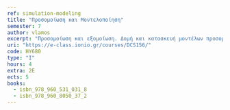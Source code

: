 ```yaml
---
ref: simulation-modeling
title: "Προσομοίωση και Μοντελοποίηση"
semester: 7
author: vlamos
excerpt: "Προσομοίωση και εξομοίωση. Δομή και κατασκευή μοντέλων προσομοίωσης. Παραγωγή τυχαίων αριθμών και τυχαίων μεταβλητών. Μηχανισμοί ροής χρόνου. Στοχαστικά μοντέλα αλληλεπιδραστικής προσομοίωσης. Προσομοίωση γεγονότων, προσομοίωση δραστηριοτήτων. Γλώσσες προσομοίωσης. Ανάπτυξη προγραμμάτων προσομοίωσης, εξειδικευμένες γλώσσες προσομοίωσης. Ανάλυση αποτελεσμάτων, επικύρωση και επαλήθευση των αποτελεσμάτων. Τεχνικές προσδιορισμού μαθηματικών μοντέλων από δεδομένα-μετρήσεις κρίσιμων μεγεθών του συστήματος/διαδικασίας. Μοντέλα δυναμικών συστημάτων, μοντελοποίηση ως μαύρο κουτί, αναδρομικοί αλγόριθμοι προσδιορισμού παραμέτρων του μοντέλου, αξιολόγηση μοντέλου, προεπεξεργασία δεδομένων, πρακτικά θέματα αναγνώρισης συστημάτων."
uri: "https://e-class.ionio.gr/courses/DCS156/"
code: ΗΥ680
type: "I"
hours: 4
extra: 2Ε
ects: 5
books:
  - isbn_978_960_531_031_8
  - isbn_978_960_8050_37_2
---
```


